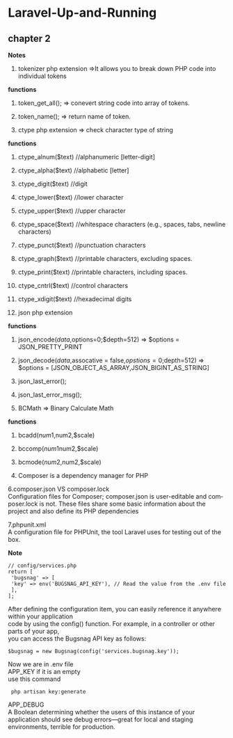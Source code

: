 # Laravel-Up-and-Running
## chapter 2
**Notes**
1. tokenizer php extension =>It allows you to break down PHP code into individual tokens 

**functions**  
1. token_get_all(); => conevert string code into array of tokens.
2. token_name(); => return name of token.

2. ctype php extension => check character type of string
   
**functions**
1. ctype_alnum($text) //alphanumeric [letter-digit]     
2. ctype_alpha($text) //alphabetic [letter]
3. ctype_digit($text) //digit
4. ctype_lower($text) //lower character
5. ctype_upper($text) //upper character
6. ctype_space($text) //whitespace characters (e.g., spaces, tabs, newline characters)
7. ctype_punct($text) //punctuation characters
8. ctype_graph($text) //printable characters, excluding spaces.
9. ctype_print($text) //printable characters, including spaces.
10. ctype_cntrl($text) //control characters
11. ctype_xdigit($text) //hexadecimal digits


3. json php extension

**functions**
1. json_encode($data,$options=0;$depth=512) => $options = JSON_PRETTY_PRINT
2. json_decode($data,$assocative = false,$opstions=0;$depth=512) => $options = [JSON_OBJECT_AS_ARRAY,JSON_BIGINT_AS_STRING]
3. json_last_error();
4. json_last_error_msg();

4. BCMath => Binary Calculate Math

**functions**

1. bcadd($num1,$num2,$scale)
2. bccomp($num1$num2,$scale)
2. bcmode($num2,$num2,$scale)

5. Composer is a dependency manager for PHP
   
6.composer.json VS composer.lock <br/>
Configuration files for Composer; composer.json is user-editable and com‐
poser.lock is not. These files share some basic information about the project and
also define its PHP dependencies   

7.phpunit.xml <br/>
A configuration file for PHPUnit, the tool Laravel uses for testing out of the box.

**Note**
```
// config/services.php
return [
 'bugsnag' => [
 'key' => env('BUGSNAG_API_KEY'), // Read the value from the .env file
 ],
];
```
After defining the configuration item, you can easily reference it anywhere within your application <br/>
code by using the config() function. For example, in a controller or other parts of your app,<br/>
you can access the Bugsnag API key as follows:
```
$bugsnag = new Bugsnag(config('services.bugsnag.key'));

```
Now we are in .env file <br/>
APP_KEY if it is an empty <br/>
use this command
```
 php artisan key:generate
```
APP_DEBUG <br/>
A Boolean determining whether the users of this instance of your application
should see debug errors—great for local and staging environments, terrible for
production.

